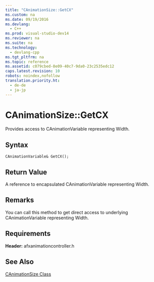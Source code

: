 ```yaml
---
title: "CAnimationSize::GetCX"
ms.custom: na
ms.date: 09/19/2016
ms.devlang: 
  - C++
ms.prod: visual-studio-dev14
ms.reviewer: na
ms.suite: na
ms.technology: 
  - devlang-cpp
ms.tgt_pltfrm: na
ms.topic: reference
ms.assetid: c079cbed-8e09-40c7-9da0-23c2535edc12
caps.latest.revision: 10
robots: noindex,nofollow
translation.priority.ht: 
  - de-de
  - ja-jp
---
```

# CAnimationSize::GetCX
Provides access to CAnimationVariable representing Width.  
  
## Syntax  
  
```  
CAnimationVariable& GetCX();  
```  
  
## Return Value  
 A reference to encapsulated CAnimationVariable representing Width.  
  
## Remarks  
 You can call this method to get direct access to underlying CAnimationVariable representing Width.  
  
## Requirements  
 **Header:** afxanimationcontroller.h  
  
## See Also  
 [CAnimationSize Class](../vs140/CAnimationSize-Class.md)